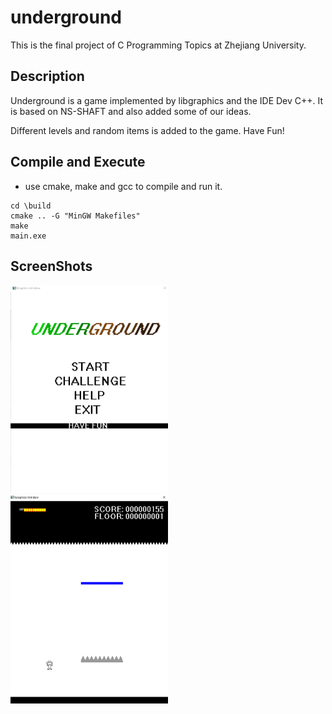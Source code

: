 # underground
This is the final project of C Programming Topics at Zhejiang University. 

## Description
Underground is a game implemented by libgraphics and the IDE Dev C++.
It is based on NS-SHAFT and also added some of our ideas.

Different levels and random items is added to the game. Have Fun!

## Compile and Execute
* use cmake, make and gcc to compile and run it.
```
cd \build
cmake .. -G "MinGW Makefiles"
make
main.exe
```

## ScreenShots
<img src="./screenshots/homepage.png" width=50% />
<img src="./screenshots/InGame.png" width=50% />